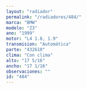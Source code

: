 ```yaml
---
layout: "radiador"
permalink: "/radiadores/484/"
marca: "BMW"
modelo: "Z3"
ano: "1999"
motor: "L4 1.8, 1.9"
transmision: "Automática"
parte: "432610"
clima: "Con clima"
alto: "17 5/16"
ancho: "17 1/16"
observaciones: ""
id: "484"
---
```


